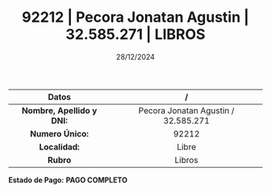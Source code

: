 ﻿---
title: 92212 | Pecora Jonatan Agustin | 32.585.271 | LIBROS
date: 28/12/2024
draft: false
tags: ['libre', 'titular', 'libros']
---

|          **Datos**          |  /  |
|:---------------------------:|:---:|
| **Nombre, Apellido y DNI:** | Pecora Jonatan Agustin / 32.585.271 |
|      **Numero Único:**      | 92212 |
|        **Localidad:**       | Libre |
|          **Rubro**          | Libros |

**Estado de Pago:** **PAGO COMPLETO**
